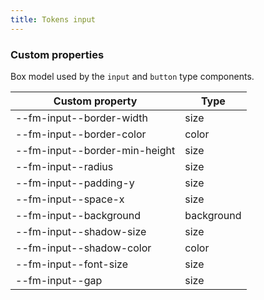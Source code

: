 ```yaml
---
title: Tokens input
---
```


### Custom properties

Box model used by the `input` and `button` type components.

| Custom property               | Type       |
| ----------------------------- | ---------- |
| --fm-input--border-width      | size       |
| --fm-input--border-color      | color      |
| --fm-input--border-min-height | size       |
| --fm-input--radius            | size       |
| --fm-input--padding-y         | size       |
| --fm-input--space-x           | size       |
| --fm-input--background        | background |
| --fm-input--shadow-size       | size       |
| --fm-input--shadow-color      | color      |
| --fm-input--font-size         | size       |
| --fm-input--gap               | size       |
